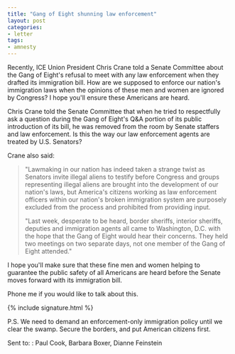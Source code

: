 ```yaml
---
title: "Gang of Eight shunning law enforcement"
layout: post
categories:
- letter
tags:
- amnesty
---
```


Recently, ICE Union President Chris Crane told a Senate Committee about the Gang of Eight's refusal to meet with any law enforcement when they drafted its immigration bill. How are we supposed to enforce our nation's immigration laws when the opinions of these men and women are ignored by Congress? I hope you'll ensure these Americans are heard.

Chris Crane told the Senate Committee that when he tried to respectfully ask a question during the Gang of Eight's Q&amp;A portion of its public introduction of its bill, he was removed from the room by Senate staffers and law enforcement. Is this the way our law enforcement agents are treated by U.S. Senators?

Crane also said:

> "Lawmaking in our nation has indeed taken a strange twist as Senators invite illegal aliens to testify before Congress and groups representing illegal aliens are brought into the development of our nation's laws, but America's citizens working as law enforcement officers within our nation's broken immigration system are purposely excluded from the process and prohibited from providing input.
>
> "Last week, desperate to be heard, border sheriffs, interior sheriffs, deputies and immigration agents all came to Washington, D.C. with the hope that the Gang of Eight would hear their concerns. They held two meetings on two separate days, not one member of the Gang of Eight attended."

I hope you'll make sure that these fine men and women helping to guarantee the public safety of all Americans are heard before the Senate moves forward with its immigration bill.

Phone me if you would like to talk about this.

{% include signature.html %}

P.S. We need to demand an enforcement-only immigration policy until we clear the swamp. Secure the borders, and put American citizens first.

Sent to:
: Paul Cook, Barbara Boxer, Dianne Feinstein

